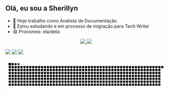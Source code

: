 ## Olá, eu sou a Sherillyn



- 🔭 Hoje trabalho como Analista de Documentação
- 🌱 Estou estudando e em processo de migração para Tech Writer
- 😄 Pronomes: ela/dela

<div align="center">
  <a href="https://github.com/Sherillyn">
  <img height="180em" src="https://github-readme-stats.vercel.app/api?username=sherillyn&show_icons=true&theme=dracula&include_all_commits=true&count_private=true"/>
  <img height="180em" src="https://github-readme-stats.vercel.app/api/top-langs/?username=sherillyn&layout=compact&langs_count=7&theme=dracula"/>
</div>

<div> 
  
  <a href="https://instagram.com/sher_martins" target="_blank"><img src="https://img.shields.io/badge/-Instagram-%23E4405F?style=for-the-badge&logo=instagram&logoColor=white" target="_blank"></a>
  <a href = "mailto:sherillynmartins@gmail.com"><img src="https://img.shields.io/badge/-Gmail-%23333?style=for-the-badge&logo=gmail&logoColor=white" target="_blank"></a>
  <a href="https://www.linkedin.com/in/sherillyn-martins-lopes-22995198" target="_blank"><img src="https://img.shields.io/badge/-LinkedIn-%230077B5?style=for-the-badge&logo=linkedin&logoColor=white" target="_blank"></a> 
 
  ![Snake animation](https://github.com/sherillyn/sherillyn/blob/output/github-contribution-grid-snake.svg)
 
</div>
  
  ##
